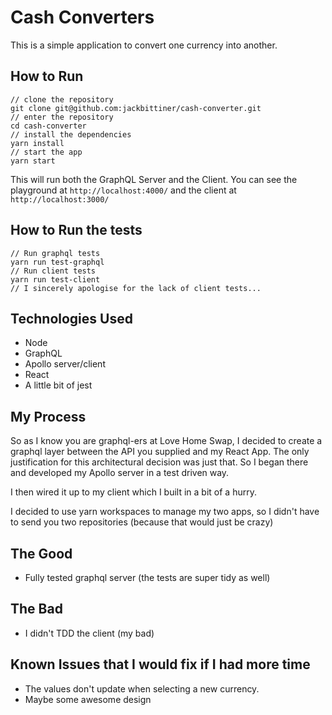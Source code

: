 # Cash Converters

This is a simple application to convert one currency into another.

## How to Run

```
// clone the repository
git clone git@github.com:jackbittiner/cash-converter.git
// enter the repository
cd cash-converter
// install the dependencies
yarn install
// start the app
yarn start
```

This will run both the GraphQL Server and the Client. You can see the playground at `http://localhost:4000/` and the client at `http://localhost:3000/`

## How to Run the tests

```
// Run graphql tests
yarn run test-graphql
// Run client tests
yarn run test-client
// I sincerely apologise for the lack of client tests...
```

## Technologies Used

- Node
- GraphQL
- Apollo server/client
- React
- A little bit of jest

## My Process

So as I know you are graphql-ers at Love Home Swap, I decided to create a graphql layer between the API you supplied and my React App. The only justification for this architectural decision was just that. So I began there and developed my Apollo server in a test driven way.

I then wired it up to my client which I built in a bit of a hurry.

I decided to use yarn workspaces to manage my two apps, so I didn't have to send you two repositories (because that would just be crazy)

## The Good

- Fully tested graphql server (the tests are super tidy as well)

## The Bad

- I didn't TDD the client (my bad)

## Known Issues that I would fix if I had more time

- The values don't update when selecting a new currency.
- Maybe some awesome design
